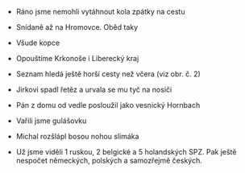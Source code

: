 - Ráno jsme nemohli vytáhnout kola zpátky na cestu
- Snídaně až na Hromovce. Oběd taky
- Všude kopce
- Opouštíme Krkonoše i Liberecký kraj
- Seznam hledá ještě horší cesty než včera (viz obr. č. 2)
- Jirkovi spadl řetěz a urvala se mu tyč na nosiči
- Pán z domu od vedle posloužil jako vesnický Hornbach
- Vařili jsme gulášovku
- Michal rozšlápl bosou nohou slimáka

- Už jsme viděli 1 ruskou, 2 belgické a 5 holandských SPZ. Pak ještě nespočet německých, polských a samozřejmě českých.

